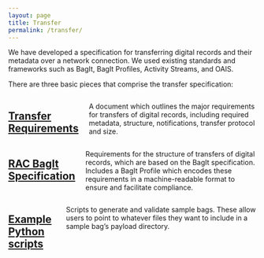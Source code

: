 ```yaml
---
layout: page
title: Transfer
permalink: /transfer/
---
```


We have developed a specification for transferring digital records and their metadata over a network connection. We used existing standards and frameworks such as BagIt, BagIt Profiles, Activity Streams, and OAIS.

There are three basic pieces that comprise the transfer specification:

<div class="container">
  <div class= "twelve columns card">
    <h2>
      <a href="/transfer-requirements/">Transfer Requirements</a>
    </h2>
    <p>A document which outlines the major requirements for transfers of digital records, including required metadata, structure, notifications, transfer protocol and size.</p>
  </div>

  <div class= "twelve columns card">
    <h2>
      <a href="/rac-bagit-spec/">RAC BagIt Specification</a>
    </h2>
    <p>Requirements for the structure of transfers of digital records, which are based on the BagIt specification. Includes a BagIt Profile which encodes these requirements in a machine-readable format to ensure and facilitate compliance.</p>
  </div>

  <div class= "twelve columns card">
    <h2>
      <a href="/scripts/">Example Python scripts</a>
    </h2>
    <p>Scripts to generate and validate sample bags. These allow users to point to whatever files they want to include in a sample bag’s payload directory.</p>
  </div>
</div>
